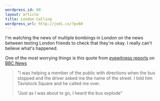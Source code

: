 ```yaml
--- 
wordpress_id: 60
layout: article
title: London Calling
wordpress_url: http://jedi.cx/?p=60
---
```

I'm watching the news of multiple bombings in London on the news between texting London friends to check that they're okay. I really can't believe what's happened.

One of the most worrying things is this quote from <a href="http://news.bbc.co.uk/2/hi/uk_news/england/london/4659243.stm">eyewitness reports</a> on <a href="http://news.bbc.co.uk/">BBC News</a>

<blockquote>"I was helping a member of the public with directions when the bus stopped and the driver asked me the name of the street. I told him Tavistock Square and he called me over.

"Just as I was about to go, I heard the bus explode"</blockquote>

